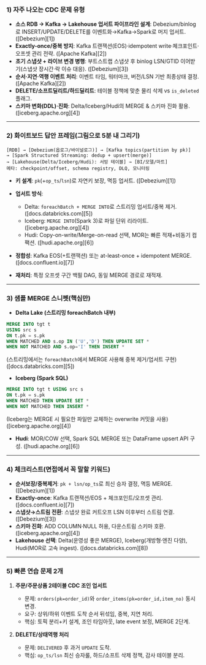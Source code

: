 

### 1) 자주 나오는 CDC 문제 유형

* **소스 RDB → Kafka → Lakehouse 업서트 파이프라인 설계**: Debezium/binlog로 INSERT/UPDATE/DELETE를 이벤트화→Kafka→Spark로 머지 업서트. ([Debezium][1])
* **Exactly-once/중복 방지**: Kafka 트랜잭션(EOS)·idempotent write·체크포인트·오프셋 관리 전략. ([Apache Kafka][2])
* **초기 스냅샷 + 라이브 변경 병행**: 부트스트랩 스냅샷 후 binlog LSN/GTID 이어받기(스냅샷 장시간·락 이슈 대응). ([Debezium][3])
* **순서·지연·역행 이벤트 처리**: 이벤트 타임, 워터마크, 버전/LSN 기반 최종상태 결정. ([Apache Kafka][2])
* **DELETE/소프트딜리트/하드딜리트**: 테이블 정책에 맞춘 물리 삭제 vs `is_deleted` 플래그.
* **스키마 변화(DDL)·진화**: Delta/Iceberg/Hudi의 MERGE & 스키마 진화 활용. ([iceberg.apache.org][4])

---

### 2) 화이트보드 답안 프레임(그림으로 5분 내 그리기)

```
[RDB] → [Debezium(옵로그/바이널로그)] → [Kafka topics(partition by pk)]
→ [Spark Structured Streaming: dedup + upsert(merge)] 
→ [Lakehouse(Delta/Iceberg/Hudi): 서빙 테이블] → [BI/모델/마트]
메타: checkpoint/offset, schema registry, DLQ, 모니터링
```

* **키 설계**: `pk`(+`op_ts`/`lsn`)로 자연키 보장, 멱등 업서트. ([Debezium][1])
* **업서트 방식**:

  * Delta: `foreachBatch + MERGE INTO`로 스트리밍 업서트/중복 제거. ([docs.databricks.com][5])
  * Iceberg: `MERGE INTO`(Spark 3)로 파일 단위 리라이트. ([iceberg.apache.org][4])
  * Hudi: Copy-on-write/Merge-on-read 선택, MOR는 빠른 적재+비동기 컴팩션. ([hudi.apache.org][6])
* **정합성**: Kafka EOS(+트랜잭션) 또는 at-least-once + idempotent MERGE. ([docs.confluent.io][7])
* **재처리**: 특정 오프셋 구간 백필 DAG, 동일 MERGE 경로로 재적재.

---

### 3) 샘플 MERGE 스니펫(핵심만)

* **Delta Lake (스트리밍 foreachBatch 내부)**

```sql
MERGE INTO tgt t
USING src s
ON t.pk = s.pk
WHEN MATCHED AND s.op IN ('U','D') THEN UPDATE SET *
WHEN NOT MATCHED AND s.op='I' THEN INSERT *
```

(스트리밍에서는 `foreachBatch`에서 MERGE 사용해 중복 제거/업서트 구현) ([docs.databricks.com][5])

* **Iceberg (Spark SQL)**

```sql
MERGE INTO tgt t USING src s
ON t.pk = s.pk
WHEN MATCHED THEN UPDATE SET *
WHEN NOT MATCHED THEN INSERT *
```

(Iceberg는 MERGE 시 필요한 파일만 교체하는 overwrite 커밋을 사용) ([iceberg.apache.org][4])

* **Hudi**: MOR/COW 선택, Spark SQL MERGE 또는 DataFrame upsert API 구성. ([hudi.apache.org][6])

---

### 4) 체크리스트(면접에서 꼭 말할 키워드)

* **순서보장/중복제거**: `pk + lsn/op_ts`로 최신 승자 결정, 멱등 MERGE. ([Debezium][1])
* **Exactly-once**: Kafka 트랜잭션/EOS + 체크포인트/오프셋 관리. ([docs.confluent.io][7])
* **스냅샷→스트림 전환**: 스냅샷 완료 커트오프 LSN 이후부터 스트림 연결. ([Debezium][3])
* **스키마 진화**: ADD COLUMN·NULL 허용, 다운스트림 스키마 호환. ([iceberg.apache.org][4])
* **Lakehouse 선택**: Delta(운영성 좋은 MERGE), Iceberg(개방형·엔진 다양), Hudi(MOR로 고속 ingest). ([docs.databricks.com][8])

---

### 5) 빠른 연습 문제 2개

1. **주문/주문상품 2테이블 CDC 조인 업서트**

   * 문제: `orders(pk=order_id)`와 `order_items(pk=order_id,item_no)` 동시 변경.
   * 요구: 상위/하위 이벤트 도착 순서 뒤섞임, 중복, 지연 처리.
   * 핵심: 토픽 분리+키 설계, 조인 타임아웃, late event 보정, MERGE 2단계.

2. **DELETE/상태역행 처리**

   * 문제: `DELIVERED` 후 과거 `UPDATE` 도착.
   * 핵심: `op_ts/lsn` 최신 승자룰, 하드/소프트 삭제 정책, 감사 테이블 분리.

